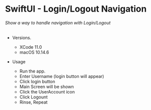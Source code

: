 # SwiftUI - Login/Logout Navigation

###### Show a way to handle navigation with Login/Logout


* Versions.
    * XCode 11.0
    * macOS 10.14.6


* Usage
    * Run the app. 
    * Enter Username (login button will appear)
    * Click login button
    * Main Screen will be shown
    * Click the UserAccount icon
    * Click Logount
    * Rinse, Repeat
